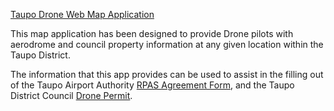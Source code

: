 <a href="https://maps.taupodc.govt.nz/taupodrone/">Taupo Drone Web Map Application</a>
     
This map application has been designed to provide Drone pilots with aerodrome and council property information at any given location within the Taupo District.

The information that this app provides can be used to assist in the filling out of the Taupo Airport Authority <a href="https://taupoairport.co.nz/rpas-form/"  target="_blank">RPAS Agreement Form</a>, and the Taupo District Council <a href="https://www.taupodc.govt.nz/repository/libraries/id:25026fn3317q9slqygym/hierarchy/our-services/a-to-z/documents/RPAS%20Permit%20Application%20Form.pdf"  target="_blank">Drone Permit</a>.
